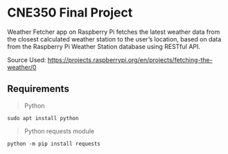 # CNE350 Final Project
Weather Fetcher app on Raspberry Pi fetches the latest weather data from the closest calculated weather station to the user’s location, based on data from the Raspberry Pi Weather Station database using RESTful API. 

Source Used: https://projects.raspberrypi.org/en/projects/fetching-the-weather/0

## Requirements

> Python
```
sudo apt install python
```
> Python requests module
```
python -m pip install requests
```
